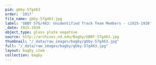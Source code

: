 ```yaml
---
pid: gbby-57g463
order: '1017'
file_name: gbby-57g463.jpg
label: 'GBBY 57G/463: Unidentified Track Team Members - c1925-1930'
_date: 1925-1930
object_type: glass plate negative
source: http://archives.nd.edu/Bagby/GBBY-57g463.jpg
thumbnail: "/_data/raw_images/bagby/gbby-57g463.jpg"
full: "/_data/raw_images/bagby/gbby-57g463.jpg"
layout: bagby_item
collection: bagby
---
```

